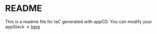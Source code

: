 # README
This is a readme file for IaC generated with appCD.
You can modify your appStack -> [here](http://cloud.stackgen.com/appstacks/33fed70d-ed64-4ea2-9936-72a58a007f18)
